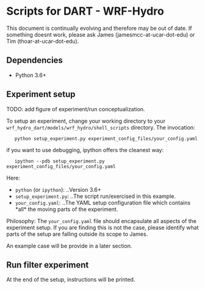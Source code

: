 # Scripts for DART - WRF-Hydro

This document is continually evolving and therefore may be out of date. If something doesnt work, please ask James (jamesmcc-at-ucar-dot-edu) or Tim (thoar-at-ucar-dot-edu).

## Dependencies
* Python 3.6+

## Experiment setup

TODO: add figure of experiment/run conceptualization.

To setup an experiment, change your working directory to your
`wrf_hydro_dart/models/wrf_hydro/shell_scripts` directory. The invocation:

```
   python setup_experiment.py experiment_config_files/your_config.yaml
```

if you want to use debugging, ipython offers the cleanest way:

```
   ipython --pdb setup_experiment.py experiment_config_files/your_config.yaml
```

Here:
* `python` (or `ipython`):
..Version 3.6+
* `setup_experiment.py`:
..The script run/exercised in this example.
* `your_config.yaml`:
..The YAML setup configuration file which contains \*all\* the moving parts of the experiment.
                           
Philosophy: The `your_config.yaml` file should encapsulate all aspects of the experiment setup. If you are finding this is not the case, please identify what parts of the setup are falling outside its scope to James.

An example case will be provide in a later section.

## Run filter experiment

At the end of the setup, instructions will be printed. 
